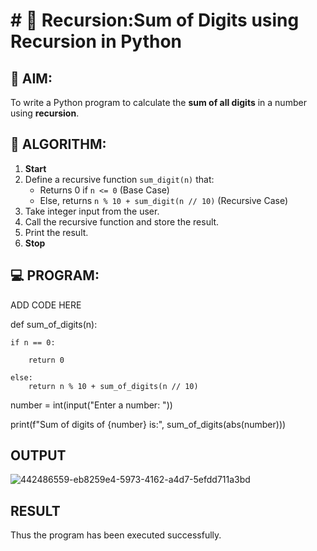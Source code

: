 # # 🔁 Recursion:Sum of Digits using Recursion in Python

## 🎯 AIM:
To write a Python program to calculate the **sum of all digits** in a number using **recursion**.

## 🧠 ALGORITHM:

1. **Start**
2. Define a recursive function `sum_digit(n)` that:
   - Returns 0 if `n <= 0` (Base Case)
   - Else, returns `n % 10 + sum_digit(n // 10)` (Recursive Case)
3. Take integer input from the user.
4. Call the recursive function and store the result.
5. Print the result.
6. **Stop**

## 💻 PROGRAM:

ADD CODE HERE

def sum_of_digits(n):

    if n == 0:
    
        return 0
        
    else:
        return n % 10 + sum_of_digits(n // 10)
        
number = int(input("Enter a number: "))

print(f"Sum of digits of {number} is:", sum_of_digits(abs(number)))


## OUTPUT

![442486559-eb8259e4-5973-4162-a4d7-5efdd711a3bd](https://github.com/user-attachments/assets/221c2c72-00a5-42e2-9713-f62e2c4bce74)



## RESULT

Thus the program has been executed successfully.
